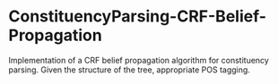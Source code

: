 # ConstituencyParsing-CRF-Belief-Propagation
Implementation of a CRF belief propagation algorithm for constituency parsing. Given the structure of the tree, appropriate POS tagging.
